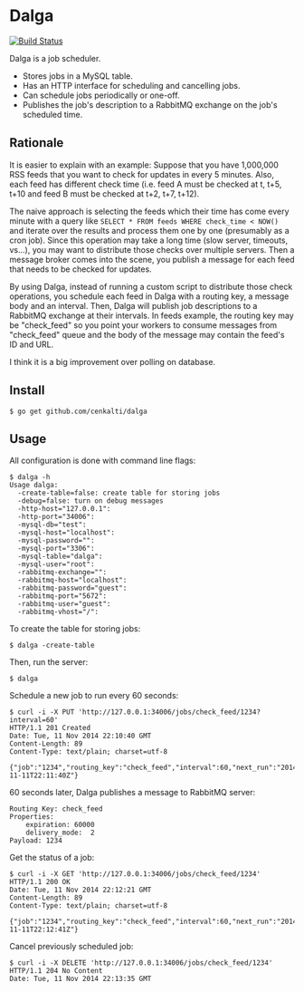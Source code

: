 Dalga
=====

[![Build Status](https://travis-ci.org/cenkalti/dalga.png)](https://travis-ci.org/cenkalti/dalga)

Dalga is a job scheduler.

- Stores jobs in a MySQL table.
- Has an HTTP interface for scheduling and cancelling jobs.
- Can schedule jobs periodically or one-off.
- Publishes the job's description to a RabbitMQ exchange on the job's scheduled time.

Rationale
---------

It is easier to explain with an example: Suppose that you have 1,000,000 RSS
feeds that you want to check for updates in every 5 minutes. Also, each feed
has different check time (i.e. feed A must be checked at t, t+5, t+10 and
feed B must be checked at t+2, t+7, t+12).

The naive approach is selecting the feeds
which their time has come every minute with a query like
`SELECT * FROM feeds WHERE check_time < NOW()` and iterate over the results
and process them one by one (presumably as a cron job).
Since this operation may take a long time
(slow server, timeouts, vs...), you may want to distribute those checks over
multiple servers. Then a message broker comes into the scene, you publish a
message for each feed that needs to be checked for updates.

By using Dalga, instead of running a custom script to distribute those check
operations, you schedule each feed in Dalga with a routing key, a message body
and an interval. Then, Dalga will publish job descriptions to a RabbitMQ
exchange at their intervals.
In feeds example, the routing key may be "check_feed" so you point
your workers to consume messages from "check_feed" queue and the body of the
message may contain the feed's ID and URL.

I think it is a big improvement over polling on database.

Install
-------

    $ go get github.com/cenkalti/dalga

Usage
-----

All configuration is done with command line flags:

    $ dalga -h
    Usage dalga:
      -create-table=false: create table for storing jobs
      -debug=false: turn on debug messages
      -http-host="127.0.0.1":
      -http-port="34006":
      -mysql-db="test":
      -mysql-host="localhost":
      -mysql-password="":
      -mysql-port="3306":
      -mysql-table="dalga":
      -mysql-user="root":
      -rabbitmq-exchange="":
      -rabbitmq-host="localhost":
      -rabbitmq-password="guest":
      -rabbitmq-port="5672":
      -rabbitmq-user="guest":
      -rabbitmq-vhost="/":

To create the table for storing jobs:

    $ dalga -create-table

Then, run the server:

    $ dalga

Schedule a new job to run every 60 seconds:

    $ curl -i -X PUT 'http://127.0.0.1:34006/jobs/check_feed/1234?interval=60'
    HTTP/1.1 201 Created
    Date: Tue, 11 Nov 2014 22:10:40 GMT
    Content-Length: 89
    Content-Type: text/plain; charset=utf-8

    {"job":"1234","routing_key":"check_feed","interval":60,"next_run":"2014-11-11T22:11:40Z"}

60 seconds later, Dalga publishes a message to RabbitMQ server:

    Routing Key: check_feed
    Properties:
        expiration: 60000
        delivery_mode:  2
    Payload: 1234

Get the status of a job:

    $ curl -i -X GET 'http://127.0.0.1:34006/jobs/check_feed/1234'
    HTTP/1.1 200 OK
    Date: Tue, 11 Nov 2014 22:12:21 GMT
    Content-Length: 89
    Content-Type: text/plain; charset=utf-8

    {"job":"1234","routing_key":"check_feed","interval":60,"next_run":"2014-11-11T22:12:41Z"}

Cancel previously scheduled job:

    $ curl -i -X DELETE 'http://127.0.0.1:34006/jobs/check_feed/1234'
    HTTP/1.1 204 No Content
    Date: Tue, 11 Nov 2014 22:13:35 GMT
